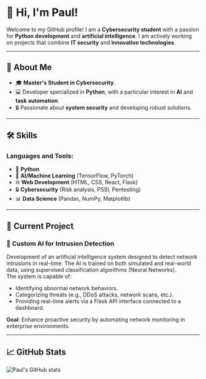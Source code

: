 # 👋 Hi, I'm Paul!  
Welcome to my GitHub profile! I am a **Cybersecurity student** with a passion for **Python development** and **artificial intelligence**. I am actively working on projects that combine **IT security** and **innovative technologies**.

---

## 🚀 About Me  
- 🎓 **Master's Student in Cybersecurity**.  
- 💻 Developer specialized in **Python**, with a particular interest in **AI** and **task automation**.  
- 🔒 Passionate about **system security** and developing robust solutions.  

---

## 🛠️ Skills  

### Languages and Tools:  
- 🐍 **Python**  
- 🤖 **AI/Machine Learning** (TensorFlow, PyTorch)  
- 🌐 **Web Development** (HTML, CSS, React, Flask)  
- 🔒 **Cybersecurity** (Risk analysis, PSSI, Pentesting)  
- 📊 **Data Science** (Pandas, NumPy, Matplotlib)  

---

## 🌟 Current Project   

### 🤖 **Custom AI for Intrusion Detection**  
Development of an artificial intelligence system designed to detect network intrusions in real-time. The AI is trained on both simulated and real-world data, using supervised classification algorithms (Neural Networks).  
The system is capable of:  
- Identifying abnormal network behaviors.  
- Categorizing threats (e.g., DDoS attacks, network scans, etc.).  
- Providing real-time alerts via a Flask API interface connected to a dashboard.  

**Goal**: Enhance proactive security by automating network monitoring in enterprise environments.  

---

## 📈 GitHub Stats  
![Paul's GitHub stats](https://github-readme-stats.vercel.app/api?username=zorafa&show_icons=true&theme=radical)
